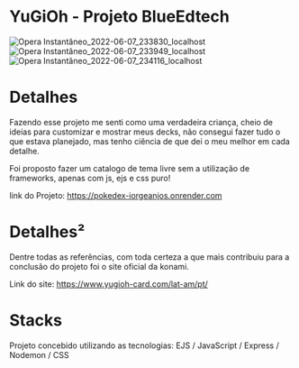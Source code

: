 # YuGiOh - Projeto BlueEdtech
![Opera Instantâneo_2022-06-07_233830_localhost](https://user-images.githubusercontent.com/103685560/172519406-f375168f-59f6-47f7-8c9e-c4534fc405fa.png)
![Opera Instantâneo_2022-06-07_233949_localhost](https://user-images.githubusercontent.com/103685560/172519552-bbe96db1-ba6d-404e-a305-d7afc1c0b01a.png)
![Opera Instantâneo_2022-06-07_234116_localhost](https://user-images.githubusercontent.com/103685560/172519721-a7f1a492-4b0d-4f43-95a7-c8ff5d59c216.png)

# Detalhes
Fazendo esse projeto me senti como uma verdadeira criança, cheio de ideias para customizar e mostrar meus decks, não consegui fazer tudo o que estava planejado, mas tenho ciência de que dei o meu melhor em cada detalhe.

Foi proposto fazer um catalogo de tema livre sem a utilização de frameworks, apenas com js, ejs e css puro!

link do Projeto: https://pokedex-iorgeanjos.onrender.com

# Detalhes²
Dentre todas as referências, com toda certeza a que mais contribuiu para a conclusão do projeto foi o site oficial da konami.

Link do site: https://www.yugioh-card.com/lat-am/pt/

# Stacks
Projeto concebido utilizando as tecnologias: EJS / JavaScript / Express / Nodemon / CSS

